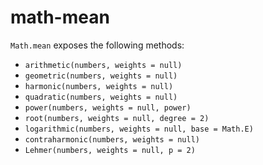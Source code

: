 # math-mean

`Math.mean` exposes the following methods:

- `arithmetic(numbers, weights = null)`
- `geometric(numbers, weights = null)`
- `harmonic(numbers, weights = null)`
- `quadratic(numbers, weights = null)`
- `power(numbers, weights = null, power)`
- `root(numbers, weights = null, degree = 2)`
- `logarithmic(numbers, weights = null, base = Math.E)`
- `contraharmonic(numbers, weights = null)`
- `Lehmer(numbers, weights = null, p = 2)`
